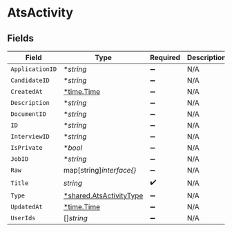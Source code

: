 # AtsActivity


## Fields

| Field                                                                    | Type                                                                     | Required                                                                 | Description                                                              |
| ------------------------------------------------------------------------ | ------------------------------------------------------------------------ | ------------------------------------------------------------------------ | ------------------------------------------------------------------------ |
| `ApplicationID`                                                          | **string*                                                                | :heavy_minus_sign:                                                       | N/A                                                                      |
| `CandidateID`                                                            | **string*                                                                | :heavy_minus_sign:                                                       | N/A                                                                      |
| `CreatedAt`                                                              | [*time.Time](https://pkg.go.dev/time#Time)                               | :heavy_minus_sign:                                                       | N/A                                                                      |
| `Description`                                                            | **string*                                                                | :heavy_minus_sign:                                                       | N/A                                                                      |
| `DocumentID`                                                             | **string*                                                                | :heavy_minus_sign:                                                       | N/A                                                                      |
| `ID`                                                                     | **string*                                                                | :heavy_minus_sign:                                                       | N/A                                                                      |
| `InterviewID`                                                            | **string*                                                                | :heavy_minus_sign:                                                       | N/A                                                                      |
| `IsPrivate`                                                              | **bool*                                                                  | :heavy_minus_sign:                                                       | N/A                                                                      |
| `JobID`                                                                  | **string*                                                                | :heavy_minus_sign:                                                       | N/A                                                                      |
| `Raw`                                                                    | map[string]*interface{}*                                                 | :heavy_minus_sign:                                                       | N/A                                                                      |
| `Title`                                                                  | *string*                                                                 | :heavy_check_mark:                                                       | N/A                                                                      |
| `Type`                                                                   | [*shared.AtsActivityType](../../../pkg/models/shared/atsactivitytype.md) | :heavy_minus_sign:                                                       | N/A                                                                      |
| `UpdatedAt`                                                              | [*time.Time](https://pkg.go.dev/time#Time)                               | :heavy_minus_sign:                                                       | N/A                                                                      |
| `UserIds`                                                                | []*string*                                                               | :heavy_minus_sign:                                                       | N/A                                                                      |